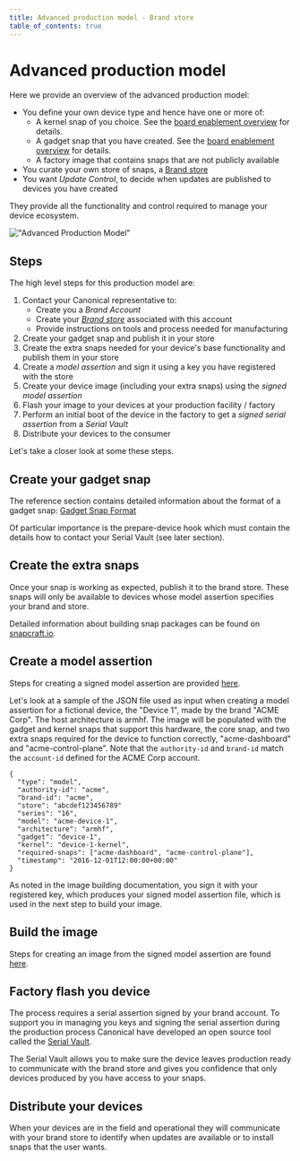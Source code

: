 ```yaml
---
title: Advanced production model - Brand store
table_of_contents: true
---
```


# Advanced production model

Here we provide an overview of the advanced production model:

* You define your own device type and hence have one or more of:
    * A kernel snap of you choice. See the [board enablement overview](../build-device/board-enablement.html) for details.
    * A gadget snap that you have created. See the [board enablement overview](../build-device/board-enablement.html) for details.
    * A factory image that contains snaps that are not publicly available
* You curate your own store of snaps, a [Brand store](../../build-store)
* You want _Update Control_, to decide when updates are published to devices you have created

They provide all the functionality and control required to manage your device ecosystem.

!["Advanced Production Model"](../../../media/production-model-rich.png)

## Steps

The high level steps for this production model are:

1. Contact your Canonical representative to:
    * Create you a _Brand Account_
    * Create your _[Brand store](../../build-store)_ associated with this account
    * Provide instructions on tools and process needed for manufacturing
1. Create your gadget snap and publish it in your store
1. Create the extra snaps needed for your device's base functionality and publish them in your store
1. Create a _model assertion_ and sign it using a key you have registered with the store
1. Create your device image (including your extra snaps) using the _signed model assertion_
1. Flash your image to your devices at your production facility / factory
1. Perform an initial boot of the device in the factory to get a _signed serial assertion_ from a _Serial Vault_
1. Distribute your devices to the consumer

Let's take a closer look at some these steps.

## Create your gadget snap

The reference section contains detailed information about the format of a gadget snap: [Gadget Snap Format](../../reference/gadget.html)

Of particular importance is the prepare-device hook which must contain the details how to contact your Serial Vault (see later section).

## Create the extra snaps

Once your snap is working as expected, publish it to the brand store. These snaps will only be available to devices whose model assertion specifies your brand and store.

Detailed information about building snap packages can be found on [snapcraft.io](http://snapcraft.io).

## Create a model assertion

Steps for creating a signed model assertion are provided [here](../build-device/image-building).

Let's look at a sample of the JSON file used as input when creating a model assertion for a fictional device, the "Device 1", made by the brand "ACME Corp". The host architecture is armhf. The image will be populated with the gadget and kernel snaps that support this hardware, the core snap, and two extra snaps required for the device to function correctly, "acme-dashboard" and "acme-control-plane". Note that the `authority-id` and `brand-id` match the `account-id` defined for the ACME Corp account.

    {
      "type": "model",
      "authority-id": "acme",
      "brand-id": "acme",
      "store": "abcdef123456789"
      "series": "16",
      "model": "acme-device-1",
      "architecture": "armhf",
      "gadget": "device-1",
      "kernel": "device-1-kernel",
      "required-snaps": ["acme-dashboard", "acme-control-plane"],
      "timestamp": "2016-12-01T12:00:00+00:00"
    }

As noted in the image building documentation, you sign it with your registered key, which produces your signed model assertion file, which is used in the next step to build your image.

## Build the image

Steps for creating an image from the signed model assertion are found [here](../build-device/image-building).

## Factory flash you device

The process requires a serial assertion signed by your brand account. To support you in managing you keys and signing the serial assertion during the production process Canonical have developed an open source tool called the [Serial Vault](http://github.com/ubuntu-core/identity-vault).

The Serial Vault allows you to make sure the device leaves production ready to communicate with the brand store and gives you confidence that only devices produced by you have access to your snaps.

## Distribute your devices

When your devices are in the field and operational they will communicate with your brand store to identify when updates are available or to install snaps that the user wants.
